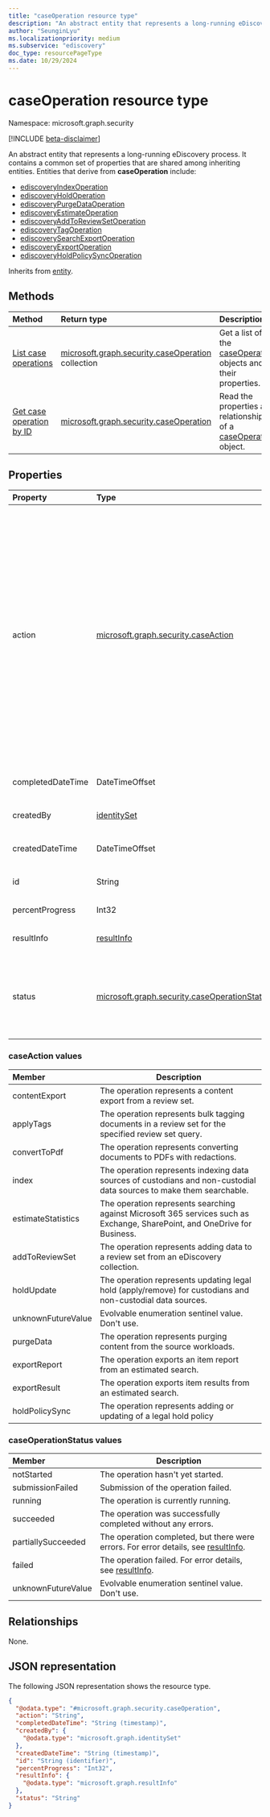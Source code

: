 ```yaml
---
title: "caseOperation resource type"
description: "An abstract entity that represents a long-running eDiscovery process."
author: "SeunginLyu"
ms.localizationpriority: medium
ms.subservice: "ediscovery"
doc_type: resourcePageType
ms.date: 10/29/2024
---
```


# caseOperation resource type

Namespace: microsoft.graph.security

[!INCLUDE [beta-disclaimer](../../includes/beta-disclaimer.md)]

An abstract entity that represents a long-running eDiscovery process. It contains a common set of properties that are shared among inheriting entities. Entities that derive from **caseOperation** include:

- [ediscoveryIndexOperation](../resources/security-ediscoveryindexoperation.md)
- [ediscoveryHoldOperation](../resources/security-ediscoveryholdoperation.md)
- [ediscoveryPurgeDataOperation](../resources/security-ediscoverypurgedataoperation.md)
- [ediscoveryEstimateOperation](../resources/security-ediscoveryestimateoperation.md)
- [ediscoveryAddToReviewSetOperation](../resources/security-ediscoveryaddtoreviewsetoperation.md)
- [ediscoveryTagOperation](../resources/security-ediscoverytagoperation.md)
- [ediscoverySearchExportOperation](../resources/security-ediscoveryexportoperation.md)
- [ediscoveryExportOperation](../resources/security-ediscoverysearchexportoperation.md)
- [ediscoveryHoldPolicySyncOperation](../resources/security-ediscoveryholdpolicysyncoperation.md)

Inherits from [entity](../resources/entity.md).

## Methods
|Method|Return type|Description|
|:---|:---|:---|
|[List case operations](../api/security-ediscoverycase-list-operations.md)|[microsoft.graph.security.caseOperation](../resources/security-caseoperation.md) collection|Get a list of the [caseOperation](../resources/security-caseoperation.md) objects and their properties.|
|[Get case operation by ID](../api/security-caseoperation-get.md)|[microsoft.graph.security.caseOperation](../resources/security-caseoperation.md)|Read the properties and relationships of a [caseOperation](../resources/security-caseoperation.md) object.|

## Properties
|Property|Type|Description|
|:---|:---|:---|
|action|[microsoft.graph.security.caseAction](../resources/security-caseoperation.md#caseaction-values)| The type of action the operation represents. Possible values are: `contentExport`,  `applyTags`, `convertToPdf`, `index`, `estimateStatistics`, `addToReviewSet`, `holdUpdate`, `unknownFutureValue`, `purgeData`, `exportReport`, `exportResult`, `holdPolicySync`. Use the `Prefer: include-unknown-enum-members` request header to get the following values from this [evolvable enum](/graph/best-practices-concept#handling-future-members-in-evolvable-enumerations): `purgeData`, `exportReport`, `exportResult`.|
|completedDateTime|DateTimeOffset| The date and time the operation was completed. |
|createdBy|[identitySet](../resources/identityset.md)| The user that created the operation. |
|createdDateTime|DateTimeOffset| The date and time the operation was created. |
|id|String| The ID for the operation. Read-only. |
|percentProgress|Int32| The progress of the operation. |
|resultInfo|[resultInfo](../resources/resultinfo.md)| Contains success and failure-specific result information. |
|status|[microsoft.graph.security.caseOperationStatus](../resources/security-caseoperation.md#caseoperationstatus-values)| The status of the case operation. Possible values are: `notStarted`, `submissionFailed`, `running`, `succeeded`, `partiallySucceeded`, `failed`.|

### caseAction values

|Member|Description|
|:----|-----------|
| contentExport | The operation represents a content export from a review set. |
| applyTags | The operation represents bulk tagging documents in a review set for the specified review set query. |
| convertToPdf | The operation represents converting documents to PDFs with redactions. |
| index | The operation represents indexing data sources of custodians and non-custodial data sources to make them searchable. |
| estimateStatistics  | The operation represents searching against Microsoft 365 services such as Exchange, SharePoint, and OneDrive for Business. |
| addToReviewSet | The operation represents adding data to a review set from an eDiscovery collection. |
| holdUpdate | The operation represents updating legal hold (apply/remove) for custodians and non-custodial data sources.
| unknownFutureValue | Evolvable enumeration sentinel value. Don't use. |
| purgeData | The operation represents purging content from the source workloads. |
| exportReport | The operation exports an item report from an estimated search.|
| exportResult | The operation exports item results from an estimated search. |
| holdPolicySync | The operation represents adding or updating of a legal hold policy |

### caseOperationStatus values

|Member|Description|
|:----|-----------|
| notStarted | The operation hasn't yet started. |
| submissionFailed | Submission of the operation failed. |
| running | The operation is currently running. |
| succeeded | The operation was successfully completed without any errors. |
| partiallySucceeded | The operation completed, but there were errors. For error details, see [resultInfo](../resources/resultinfo.md). |
| failed | The operation failed. For error details, see [resultInfo](../resources/resultinfo.md). |
| unknownFutureValue | Evolvable enumeration sentinel value. Don't use. |

## Relationships
None.

## JSON representation
The following JSON representation shows the resource type.
<!-- {
  "blockType": "resource",
  "keyProperty": "id",
  "@odata.type": "microsoft.graph.security.caseOperation",
  "baseType": "microsoft.graph.entity",
  "openType": false
}
-->
``` json
{
  "@odata.type": "#microsoft.graph.security.caseOperation",
  "action": "String",
  "completedDateTime": "String (timestamp)",
  "createdBy": {
    "@odata.type": "microsoft.graph.identitySet"
  },
  "createdDateTime": "String (timestamp)",
  "id": "String (identifier)",
  "percentProgress": "Int32",
  "resultInfo": {
    "@odata.type": "microsoft.graph.resultInfo"
  },
  "status": "String"
}
```

